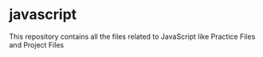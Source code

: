 # javascript
This repository contains all the files related to JavaScript like Practice Files and Project Files
